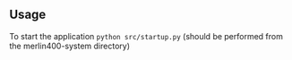 
## Usage
To start the application `python src/startup.py` (should be performed from the merlin400-system directory)
